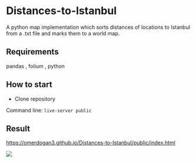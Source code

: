 # Distances-to-Istanbul

A python map implementation which sorts distances of locations to Istanbul from a .txt file and marks them to a world map.

## Requirements
pandas , folium , python

## How to start
- Clone repository

Command line: 
  `live-server public`

## Result
https://omerdogan3.github.io/Distances-to-Istanbul/public/index.html

<a href="https://hizliresim.com/jQXG1r"><img src="https://i.hizliresim.com/jQXG1r.png"></a>
